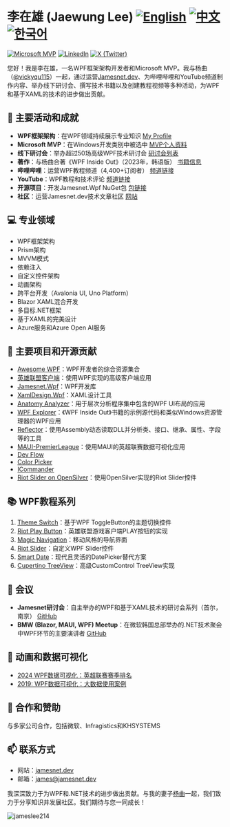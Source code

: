 # 李在雄 (Jaewung Lee)  [![English](https://img.shields.io/badge/README.md-English-blue.svg)](README.md) [![中文](https://img.shields.io/badge/README.md-中文-red.svg)](README.zh-CN.md) [![한국어](https://img.shields.io/badge/README.md-한국어-green.svg)](README.ko.md)

[![Microsoft MVP](https://img.shields.io/badge/Microsoft%20MVP-Windows%20Development-blue)](https://mvp.microsoft.com/en-us/PublicProfile/5004980)
[![LinkedIn](https://img.shields.io/badge/-LinkedIn-0077B5?style=flat&logo=linkedin&logoColor=white)](https://www.linkedin.com/in/jamesnet214/)
[![X (Twitter)](https://img.shields.io/badge/-X-000000?style=flat&logo=x&logoColor=white)](https://twitter.com/jamesnet214)

您好！我是李在雄，一名WPF框架架构开发者和Microsoft MVP。我与杨曲（[@vickyqu115](https://github.com/vickyqu115)）一起，通过运营[Jamesnet.dev](https://jamesnet.dev)、为哔哩哔哩和YouTube频道制作内容、举办线下研讨会、撰写技术书籍以及创建教程视频等多种活动，为WPF和基于XAML的技术的进步做出贡献。

## 🚀 主要活动和成就

- **WPF框架架构**：在WPF领域持续展示专业知识 [My Profile](https://jamesnet.dev/profile/jamesnet214)
- **Microsoft MVP**：在Windows开发类别中被选中 [MVP个人资料](https://bit.ly/4cWfsXb)
- **线下研讨会**：举办超过50场高级WPF技术研讨会 [研讨会列表](https://bit.ly/4bWk3az)
- **著作**：与杨曲合著《WPF Inside Out》（2023年，韩语版） [书籍信息](https://bit.ly/4cWqjjQ)
- **哔哩哔哩**：运营WPF教程频道（4,400+订阅者） [频道链接](https://bit.ly/3SkYutn)
- **YouTube**：WPF教程和技术评论 [频道链接](https://bit.ly/3WBe6eR)
- **开源项目**：开发Jamesnet.Wpf NuGet包 [包链接](https://www.nuget.org/packages/Jamesnet.Wpf/)
- **社区**：运营Jamesnet.dev技术文章社区 [网站](https://jamesnet.dev)

<!-- - **Udemy**：高级WPF技术教程系列 [课程链接](https://bit.ly/4bWk3az) -->

## 💻 专业领域

- WPF框架架构
- Prism架构
- MVVM模式
- 依赖注入
- 自定义控件架构
- 动画架构
- 跨平台开发（Avalonia UI, Uno Platform）
- Blazor XAML混合开发
- 多目标.NET框架
- 基于XAML的完美设计
- Azure服务和Azure Open AI服务

## 🌟 主要项目和开源贡献

- [Awesome WPF](https://github.com/jamesnet214/awesome-wpf)：WPF开发者的综合资源集合
- [英雄联盟客户端](https://github.com/jamesnet214/leagueoflegends)：使用WPF实现的高级客户端应用
- [Jamesnet.Wpf](https://github.com/jamesnet214/jamesnetwpf)：WPF开发库
- [XamlDesign.Wpf](https://github.com/jamesnet214/xamldesignwpf)：XAML设计工具
- [Anatomy Analyzer](https://github.com/jamesnet214/anatomyanalyzer)：用于层次分析程序集中包含的WPF UI布局的应用
- [WPF Explorer](https://github.com/jamesnet214/wpf-explorer)：《WPF Inside Out》书籍的示例源代码和类似Windows资源管理器的WPF应用
- [Reflector](https://github.com/jamesnet214/reflector)：使用Assembly动态读取DLL并分析类、接口、继承、属性、字段等的工具
- [MAUI-PremierLeague](https://github.com/jamesnet214/maui-premierleague)：使用MAUI的英超联赛数据可视化应用
- [Dev Flow](https://github.com/jamesnet214/devflow)
- [Color Picker](https://github.com/jamesnet214/colorpicker)
- [ICommander](https://github.com/jamesnet214/icommander)
- [Riot Slider on OpenSilver](https://github.com/jamesnet214/riotslider-opensilver)：使用OpenSilver实现的Riot Slider控件

## 📚 WPF教程系列

1. [Theme Switch](https://github.com/vickyqu115/themeswitch)：基于WPF ToggleButton的主题切换控件
2. [Riot Play Button](https://github.com/vickyqu115/riotplaybutton)：英雄联盟游戏客户端PLAY按钮的实现
3. [Magic Navigation](https://github.com/vickyqu115/navigationbar)：移动风格的导航界面
4. [Riot Slider](https://github.com/vickyqu115/riotslider)：自定义WPF Slider控件
5. [Smart Date](https://github.com/vickyqu115/smartdate)：现代且灵活的DatePicker替代方案
6. [Cupertino TreeView](https://github.com/vickyqu115/cupertino-treeview)：高级CustomControl TreeView实现

## 🎤 会议

- **Jamesnet研讨会**：自主举办的WPF和基于XAML技术的研讨会系列（首尔，南京） [GitHub](https://github.com/jamesnet214/wpf)
- **BMW (Blazor, MAUI, WPF) Meetup**：在微软韩国总部举办的.NET技术聚会中WPF环节的主要演讲者 [GitHub](https://github.com/jamesnet214/wpf-meetup)

## 🎨 动画和数据可视化

- [2024 WPF数据可视化：英超联赛赛季排名](https://bit.ly/3LJa65A)
- [2019: WPF数据可视化：大数据使用案例](https://bit.ly/4cWLsKJ)

## 🤝 合作和赞助

与多家公司合作，包括微软、Infragistics和KHSYSTEMS

## 📫 联系方式

- 网站：[jamesnet.dev](https://jamesnet.dev)
- 邮箱：james@jamesnet.dev

我深深致力于为WPF和.NET技术的进步做出贡献。与我的妻子[杨曲](https://github.com/vickyqu115)一起，我们致力于分享知识并发展社区。我们期待与您一同成长！

<img src="https://komarev.com/ghpvc/?username=jamesnet214" alt="jameslee214"/>
